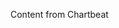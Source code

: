 <!--
name: lab
version : "0.1"
title : "Lab Assignment"
description: "Get learners using Riak in the Chartbeat environment"
coverImage : "https://raw.githubusercontent.com/outlearn-content/taste-of-riak/master/assets/Chartbeat-logo.png"
freshnessDate : 2015-06-01
license : "CC Attribution-ShareAlike 4.0"
-->

<!-- @section, "title": "Getting Started with the Demo" -->

Content from Chartbeat

